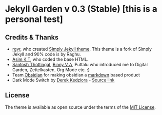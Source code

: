 # Jekyll Garden v 0.3 (Stable) [this is a personal test]

## Credits & Thanks
- [rgvr](https://github.com/rgvr), who created [Simply Jekyll theme](https://github.com/rgvr/simply-jekyll). This theme is a fork of Simply Jekyll and 90% code is by Raghu.
- [Asim K T](https://github.com/asimkt), who coded the base HTML.
- [Santosh Thottingal](https://github.com/santhoshtr), [Binny V A](https://github.com/binnyva), Puttalu who introduced me to Digital Garden, Zettelkasten, Org Mode etc. :)
- Team [Obsidian](https://obsidian.md/) for making obsidian a [markdown](https://daringfireball.net/projects/markdown/) based product
- Dark Mode Switch by [Derek Kedziora](https://github.com/derekkedziora) - [Source link](https://github.com/derekkedziora/jekyll-demo/blob/master/scripts/mode-switcher.js)


## License
The theme is available as open source under the terms of the [MIT License](http://opensource.org/licenses/MIT).
